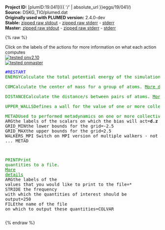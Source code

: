 **Project ID:** [plumID:19.041]({{ '/' | absolute_url }}eggs/19/041/)  
**Source:** DSKG_TIO/plumed.dat  
**Originally used with PLUMED version:** 2.4.0-dev  
**Stable:** [zipped raw stdout](plumed.dat.plumed.stdout.txt.zip) - [zipped raw stderr](plumed.dat.plumed.stderr.txt.zip) - [stderr](plumed.dat.plumed.stderr)  
**Master:** [zipped raw stdout](plumed.dat.plumed_master.stdout.txt.zip) - [zipped raw stderr](plumed.dat.plumed_master.stderr.txt.zip) - [stderr](plumed.dat.plumed_master.stderr)  

{% raw %}
<div class="plumedpreheader">
<div class="headerInfo" id="value_details_data/DSKG_TIO/plumed.dat"> Click on the labels of the actions for more information on what each action computes </div>
<div class="containerBadge">
<div class="headerBadge"><a href="plumed.dat.plumed.stderr"><img src="https://img.shields.io/badge/v2.10-passing-green.svg" alt="tested onv2.10" /></a></div>
<div class="headerBadge"><a href="plumed.dat.plumed_master.stderr"><img src="https://img.shields.io/badge/master-passing-green.svg" alt="tested onmaster" /></a></div>
</div>
</div>
<pre class="plumedlisting">
<span style="color:blue" class="comment">#RESTART</span>
<span class="plumedtooltip" style="color:green">ENERGY<span class="right">Calculate the total potential energy of the simulation box. <a href="https://www.plumed.org/doc-master/user-doc/html/ENERGY" style="color:green">More details</a><i></i></span></span> <span class="plumedtooltip">LABEL<span class="right">a label for the action so that its output can be referenced in the input to other actions<i></i></span></span>=<b name="data/DSKG_TIO/plumed.datenergy" onclick='showPath("data/DSKG_TIO/plumed.dat","data/DSKG_TIO/plumed.datenergy","data/DSKG_TIO/plumed.datenergy","brown")'>energy</b>
<br/><span style="display:none;" id="data/DSKG_TIO/plumed.datenergy">The ENERGY action with label <b>energy</b> calculates something</span><span class="plumedtooltip" style="color:green">COM<span class="right">Calculate the center of mass for a group of atoms. <a href="https://www.plumed.org/doc-master/user-doc/html/COM" style="color:green">More details</a><i></i></span></span> <span class="plumedtooltip">ATOMS<span class="right">the list of atoms which are involved the virtual atom's definition<i></i></span></span>=1-103 <span class="plumedtooltip">LABEL<span class="right">a label for the action so that its output can be referenced in the input to other actions<i></i></span></span>=<b name="data/DSKG_TIO/plumed.datc" onclick='showPath("data/DSKG_TIO/plumed.dat","data/DSKG_TIO/plumed.datc","data/DSKG_TIO/plumed.datc","brown")'>c</b>
<br/><span style="display:none;" id="data/DSKG_TIO/plumed.datc">The COM action with label <b>c</b> calculates something</span><span class="plumedtooltip" style="color:green">DISTANCE<span class="right">Calculate the distance/s between pairs of atoms. <a href="https://www.plumed.org/doc-master/user-doc/html/DISTANCE" style="color:green">More details</a><i></i></span></span> <span class="plumedtooltip">ATOMS<span class="right">the pair of atom that we are calculating the distance between<i></i></span></span>=125,<b name="data/DSKG_TIO/plumed.datc">c</b> <span class="plumedtooltip">LABEL<span class="right">a label for the action so that its output can be referenced in the input to other actions<i></i></span></span>=<b name="data/DSKG_TIO/plumed.datd" onclick='showPath("data/DSKG_TIO/plumed.dat","data/DSKG_TIO/plumed.datd","data/DSKG_TIO/plumed.datd","brown")'>d</b> <span class="plumedtooltip">COMPONENTS<span class="right"> calculate the x, y and z components of the distance separately and store them as label<i></i></span></span> <span class="plumedtooltip">NOPBC<span class="right"> ignore the periodic boundary conditions when calculating distances<i></i></span></span>
<br/><span style="display:none;" id="data/DSKG_TIO/plumed.datd">The DISTANCE action with label <b>d</b> calculates the following quantities:<table  align="center" frame="void" width="95%" cellpadding="5%"><tr><td width="5%"><b> Quantity </b>  </td><td><b> Description </b> </td></tr><tr><td width="5%">d.x</td><td>the x-component of the vector connecting the two atoms</td></tr><tr><td width="5%">d.y</td><td>the y-component of the vector connecting the two atoms</td></tr><tr><td width="5%">d.z</td><td>the z-component of the vector connecting the two atoms</td></tr><tr><td width="5%">d.value</td><td>the DISTANCE between this pair of atoms</td></tr></table></span><span class="plumedtooltip" style="color:green">UPPER_WALLS<span class="right">Defines a wall for the value of one or more collective variables, <a href="https://www.plumed.org/doc-master/user-doc/html/UPPER_WALLS" style="color:green">More details</a><i></i></span></span> <span class="plumedtooltip">ARG<span class="right">the arguments on which the bias is acting<i></i></span></span>=<b name="data/DSKG_TIO/plumed.datd">d.z</b> <span class="plumedtooltip">AT<span class="right">the positions of the wall<i></i></span></span>=2.2 <span class="plumedtooltip">KAPPA<span class="right">the force constant for the wall<i></i></span></span>=1000000 <span class="plumedtooltip">LABEL<span class="right">a label for the action so that its output can be referenced in the input to other actions<i></i></span></span>=<b name="data/DSKG_TIO/plumed.datuwall" onclick='showPath("data/DSKG_TIO/plumed.dat","data/DSKG_TIO/plumed.datuwall","data/DSKG_TIO/plumed.datuwall","brown")'>uwall</b>  
<br/><span style="display:none;" id="data/DSKG_TIO/plumed.datuwall">The UPPER_WALLS action with label <b>uwall</b> calculates the following quantities:<table  align="center" frame="void" width="95%" cellpadding="5%"><tr><td width="5%"><b> Quantity </b>  </td><td><b> Description </b> </td></tr><tr><td width="5%">uwall.bias</td><td>the instantaneous value of the bias potential</td></tr><tr><td width="5%">uwall.force2</td><td>the instantaneous value of the squared force due to this bias potential</td></tr></table></span><span class="plumedtooltip" style="color:green">METAD<span class="right">Used to performed metadynamics on one or more collective variables. <a href="https://www.plumed.org/doc-master/user-doc/html/METAD" style="color:green">More details</a><i></i></span></span> ...
<span class="plumedtooltip">ARG<span class="right">the labels of the scalars on which the bias will act<i></i></span></span>=<b name="data/DSKG_TIO/plumed.datd">d.z</b> <span class="plumedtooltip">SIGMA<span class="right">the widths of the Gaussian hills<i></i></span></span>=0.018 <span class="plumedtooltip">FILE<span class="right"> a file in which the list of added hills is stored<i></i></span></span>=HILLS_MTD <span class="plumedtooltip">HEIGHT<span class="right">the heights of the Gaussian hills<i></i></span></span>=2.0 <span class="plumedtooltip">PACE<span class="right">the frequency for hill addition<i></i></span></span>=1000 <span class="plumedtooltip">BIASFACTOR<span class="right">use well tempered metadynamics and use this bias factor<i></i></span></span>=12 <span class="plumedtooltip">TEMP<span class="right">the system temperature - this is only needed if you are doing well-tempered metadynamics<i></i></span></span>=300.0 <span class="plumedtooltip">LABEL<span class="right">a label for the action so that its output can be referenced in the input to other actions<i></i></span></span>=<b name="data/DSKG_TIO/plumed.datcv" onclick='showPath("data/DSKG_TIO/plumed.dat","data/DSKG_TIO/plumed.datcv","data/DSKG_TIO/plumed.datcv","brown")'>cv</b>
<span class="plumedtooltip">GRID_MIN<span class="right">the lower bounds for the grid<i></i></span></span>=-2.5
<span class="plumedtooltip">GRID_MAX<span class="right">the upper bounds for the grid<i></i></span></span>=2.5
<span class="plumedtooltip">WALKERS_MPI<span class="right"> Switch on MPI version of multiple walkers - not compatible with WALKERS_* options other than WALKERS_DIR<i></i></span></span>
... METAD

<br/><span style="display:none;" id="data/DSKG_TIO/plumed.datcv">The METAD action with label <b>cv</b> calculates the following quantities:<table  align="center" frame="void" width="95%" cellpadding="5%"><tr><td width="5%"><b> Quantity </b>  </td><td><b> Description </b> </td></tr><tr><td width="5%">cv.bias</td><td>the instantaneous value of the bias potential</td></tr></table></span><span class="plumedtooltip" style="color:green">PRINT<span class="right">Print quantities to a file. <a href="https://www.plumed.org/doc-master/user-doc/html/PRINT" style="color:green">More details</a><i></i></span></span> <span class="plumedtooltip">ARG<span class="right">the labels of the values that you would like to print to the file<i></i></span></span>=* <span class="plumedtooltip">STRIDE<span class="right"> the frequency with which the quantities of interest should be output<i></i></span></span>=250 <span class="plumedtooltip">FILE<span class="right">the name of the file on which to output these quantities<i></i></span></span>=COLVAR
</pre>
{% endraw %}
